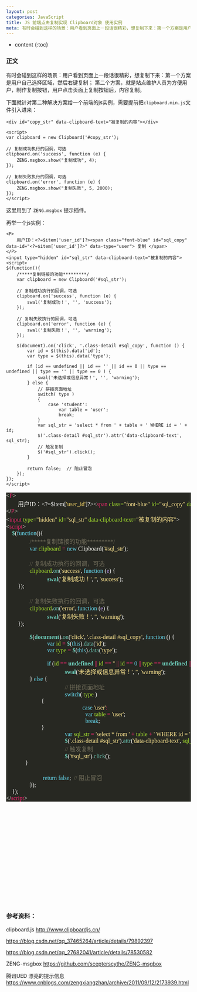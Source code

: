 ```yaml
---
layout: post
categories: JavaScript
title: JS 前端点击复制实现 Clipboard对象 使用实例
meta: 有时会碰到这样的场景：用户看到页面上一段话很精彩，想复制下来：第一个方案是用户自己选择区域，然后右键复制；第二个方案，就是站点维护人员为方便用户，制作复制按钮，用户点击页面上复制按钮后，内容复制。
---
```


* content
{:toc}

### 正文

有时会碰到这样的场景：用户看到页面上一段话很精彩，想复制下来：第一个方案是用户自己选择区域，然后右键复制；
第二个方案，就是站点维护人员为方便用户，制作复制按钮，用户点击页面上复制按钮后，内容复制。

下面就针对第二种解决方案给一个前端的js实例，需要提前把`clipboard.min.js`文件引入进来：
```
<div id="copy_str" data-clipboard-text="被复制的内容"></div>

<script>
var clipboard = new Clipboard('#copy_str');

// 复制成功执行的回调，可选
clipboard.on('success', function (e) {
    ZENG.msgbox.show("复制成功", 4);
});

// 复制失败执行的回调，可选
clipboard.on('error', function (e) {
    ZENG.msgbox.show("复制失败", 5, 2000);
});
</script>
```

这里用到了 `ZENG.msgbox` 提示插件。


再举一个js实例：

```
<P>
    用户ID：<?=$item['user_id']?><span class="font-blue" id="sql_copy" data-id="<?=$item['user_id']?>" data-type="user"> 复制 </span>
</P>
<input type="hidden" id="sql_str" data-clipboard-text="被复制的内容">
<script>
$(function(){
    /*****复制链接的功能*********/
    var clipboard = new Clipboard('#sql_str');

    // 复制成功执行的回调，可选
    clipboard.on('success', function (e) {
        swal('复制成功！', '', 'success');
    });

    // 复制失败执行的回调，可选
    clipboard.on('error', function (e) {
        swal('复制失败！', '', 'warning');
    });

    $(document).on('click', '.class-detail #sql_copy', function () {
        var id = $(this).data('id');
        var type = $(this).data('type');

        if (id == undefined || id == '' || id == 0 || type == undefined || type == '' || type == 0 ) {
            swal('未选择或信息异常！', '', 'warning');
        } else {
            // 拼接页面地址
            switch( type )
            {
                case 'student':
                    var table = 'user';
                    break;
            }
            var sql_str = 'select * from ' + table + ' WHERE id = ' + id;
            $('.class-detail #sql_str').attr('data-clipboard-text', sql_str);
            // 触发复制
            $('#sql_str').click();
        }

        return false;  // 阻止冒泡
    });
});
</script>
```


<pre style="background-color:#272822;color:#f8f8f2;font-family:'Source Code Pro';font-size:12.0pt;"><span style="color:#f7f7f1;">&lt;</span><span style="color:#f72671;">P</span><span style="color:#f7f7f1;">&gt;<br></span><span style="color:#f7f7f1;">&nbsp;&nbsp;&nbsp;&nbsp;    </span><span style="font-family:'宋体';">用户</span>ID<span style="font-family:'宋体';">：</span><span style="color:#ffffff;">&lt;?=$item[</span><span style="color:#ffde6b;">'user_id'</span><span style="color:#ffffff;">]?&gt;</span><span style="color:#f7f7f1;">&lt;</span><span style="color:#f72671;">span </span><span style="color:#a6e22e;">class=</span><span style="color:#ffe792;">"font-blue" </span><span style="color:#a6e22e;">id=</span><span style="color:#ffe792;">"sql_copy" </span><span style="color:#a6e22e;">data-id=</span><span style="color:#ffe792;">"</span><span style="color:#ffffff;">&lt;?=$item[</span><span style="color:#ffde6b;">'user_id'</span><span style="color:#ffffff;">]?&gt;</span><span style="color:#ffe792;">" </span><span style="color:#a6e22e;">data-type=</span><span style="color:#ffe792;">"user"</span><span style="color:#f7f7f1;">&gt; </span><span style="font-family:'宋体';">复制 </span><span style="color:#f7f7f1;">&lt;/</span><span style="color:#f72671;">span</span><span style="color:#f7f7f1;">&gt;<br></span><span style="color:#f7f7f1;">&lt;/</span><span style="color:#f72671;">P</span><span style="color:#f7f7f1;">&gt;<br></span><span style="color:#f7f7f1;">&lt;</span><span style="color:#f72671;">input </span><span style="color:#a6e22e;">type=</span><span style="color:#ffe792;">"hidden" </span><span style="color:#a6e22e;">id=</span><span style="color:#ffe792;">"sql_str" </span><span style="color:#a6e22e;">data-clipboard-text=</span><span style="color:#ffe792;">"</span><span style="color:#ffe792;font-family:'宋体';">被复制的内容</span><span style="color:#ffe792;">"</span><span style="color:#f7f7f1;">&gt;<br></span><span style="color:#f7f7f1;">&lt;</span><span style="color:#f72671;">script</span><span style="color:#f7f7f1;">&gt;<br></span><span style="color:#f7f7f1;">    </span><span style="color:#6ccab8;font-weight:bold;">$</span><span style="color:#ffffff;">(</span><span style="color:#66d9ef;">function</span><span style="color:#ffffff;">(){<br></span><span style="color:#ffffff;">        </span><span style="color:#736f5c;"><span style="color:#f7f7f1;">&nbsp;&nbsp;&nbsp;&nbsp;    </span><span style="font-family:'宋体';"></span>/*****</span><span style="color:#736f5c;font-family:'宋体';">复制链接的功能</span><span style="color:#736f5c;">*********/<br></span><span style="color:#736f5c;">        </span><span style="color:#66d9ef;"><span style="color:#f7f7f1;">&nbsp;&nbsp;&nbsp;&nbsp;    </span><span style="font-family:'宋体';"></span>var </span><span style="color:#a6e22e;">clipboard </span><span style="color:#f72671;">= </span><span style="color:#66d9ef;">new </span>Clipboard<span style="color:#ffffff;">(</span><span style="color:#ffe792;">'#sql_str'</span><span style="color:#ffffff;">);<br></span><span style="color:#ffffff;"><br></span><span style="color:#ffffff;">        </span><span style="color:#736f5c;"><span style="color:#f7f7f1;">&nbsp;&nbsp;&nbsp;&nbsp;    </span><span style="font-family:'宋体';"></span>// </span><span style="color:#736f5c;font-family:'宋体';">复制成功执行的回调，可选<br></span><span style="color:#736f5c;font-family:'宋体';">        </span><span style="color:#a6e22e;"><span style="color:#f7f7f1;">&nbsp;&nbsp;&nbsp;&nbsp;    </span><span style="font-family:'宋体';"></span>clipboard</span><span style="color:#ffffff;">.</span><span style="color:#6ccab8;">on</span><span style="color:#ffffff;">(</span><span style="color:#ffe792;">'success'</span><span style="color:#ffffff;">, </span><span style="color:#66d9ef;">function </span><span style="color:#ffffff;">(</span><span style="color:#bf9bf8;">e</span><span style="color:#ffffff;">) {<br></span><span style="color:#ffffff;">            </span><span style="color:#6ccab8;font-weight:bold;"><span style="color:#f7f7f1;">&nbsp;&nbsp;&nbsp;&nbsp;    </span><span style="font-family:'宋体';"></span></span><span style="color:#6ccab8;font-weight:bold;"><span style="font-family:'宋体';"><span style="color:#f7f7f1;">&nbsp;&nbsp;&nbsp;&nbsp;    </span><span style="font-family:'宋体';"></span></span>swal</span><span style="color:#ffffff;">(</span><span style="color:#ffe792;">'</span><span style="color:#ffe792;font-family:'宋体';">复制成功！</span><span style="color:#ffe792;">'</span><span style="color:#ffffff;">, </span><span style="color:#ffe792;">''</span><span style="color:#ffffff;">, </span><span style="color:#ffe792;">'success'</span><span style="color:#ffffff;">);<br></span><span style="color:#ffffff;"><span style="color:#f7f7f1;">&nbsp;&nbsp;&nbsp;&nbsp;    </span><span style="font-family:'宋体';"></span>});<br></span><span style="color:#ffffff;"><br></span><span style="color:#ffffff;">        </span><span style="color:#736f5c;"><span style="color:#f7f7f1;">&nbsp;&nbsp;&nbsp;&nbsp;    </span><span style="font-family:'宋体';"></span>// </span><span style="color:#736f5c;font-family:'宋体';">复制失败执行的回调，可选<br></span><span style="color:#736f5c;font-family:'宋体';">        </span><span style="color:#a6e22e;"><span style="color:#f7f7f1;">&nbsp;&nbsp;&nbsp;&nbsp;    </span><span style="font-family:'宋体';"></span>clipboard</span><span style="color:#ffffff;">.</span><span style="color:#6ccab8;">on</span><span style="color:#ffffff;">(</span><span style="color:#ffe792;">'error'</span><span style="color:#ffffff;">, </span><span style="color:#66d9ef;">function </span><span style="color:#ffffff;">(</span><span style="color:#bf9bf8;">e</span><span style="color:#ffffff;">) {<br></span><span style="color:#ffffff;">            </span><span style="color:#6ccab8;font-weight:bold;"><span style="color:#f7f7f1;">&nbsp;&nbsp;&nbsp;&nbsp; </span></span><span style="color:#6ccab8;font-weight:bold;"><span style="color:#f7f7f1;"><span style="color:#f7f7f1;">&nbsp;&nbsp;&nbsp;&nbsp;    </span><span style="font-family:'宋体';"></span>   </span><span style="font-family:'宋体';"></span>swal</span><span style="color:#ffffff;">(</span><span style="color:#ffe792;">'</span><span style="color:#ffe792;font-family:'宋体';">复制失败！</span><span style="color:#ffe792;">'</span><span style="color:#ffffff;">, </span><span style="color:#ffe792;">''</span><span style="color:#ffffff;">, </span><span style="color:#ffe792;">'warning'</span><span style="color:#ffffff;">);<br></span><span style="color:#ffffff;"><span style="color:#f7f7f1;">&nbsp;&nbsp;&nbsp;&nbsp;    </span><span style="font-family:'宋体';"></span>});<br></span><span style="color:#ffffff;"><br></span><span style="color:#ffffff;">        </span><span style="color:#6ccab8;font-weight:bold;"><span style="color:#f7f7f1;">&nbsp;&nbsp;&nbsp;&nbsp;    </span><span style="font-family:'宋体';"></span>$</span><span style="color:#ffffff;">(</span><span style="color:#6ccab8;font-weight:bold;">document</span><span style="color:#ffffff;">).</span><span style="color:#6ccab8;">on</span><span style="color:#ffffff;">(</span><span style="color:#ffe792;">'click'</span><span style="color:#ffffff;">, </span><span style="color:#ffe792;">'.class-detail #sql_copy'</span><span style="color:#ffffff;">, </span><span style="color:#66d9ef;">function </span><span style="color:#ffffff;">() {<br></span><span style="color:#ffffff;">            </span><span style="color:#66d9ef;"><span style="color:#f7f7f1;">&nbsp;&nbsp;&nbsp;&nbsp;    </span><span style="font-family:'宋体';"></span></span><span style="color:#66d9ef;"><span style="font-family:'宋体';"><span style="color:#f7f7f1;">&nbsp;&nbsp;&nbsp;&nbsp;    </span><span style="font-family:'宋体';"></span></span>var </span><span style="color:#a6e22e;">id </span><span style="color:#f72671;">= </span><span style="color:#6ccab8;font-weight:bold;">$</span><span style="color:#ffffff;">(</span><span style="color:#66d9ef;">this</span><span style="color:#ffffff;">).</span><span style="color:#6ccab8;">data</span><span style="color:#ffffff;">(</span><span style="color:#ffe792;">'id'</span><span style="color:#ffffff;">);<br></span><span style="color:#ffffff;">            </span><span style="color:#66d9ef;"><span style="color:#f7f7f1;">&nbsp;&nbsp;&nbsp;&nbsp;    </span><span style="font-family:'宋体';"></span></span><span style="color:#66d9ef;"><span style="font-family:'宋体';"><span style="color:#f7f7f1;">&nbsp;&nbsp;&nbsp;&nbsp;    </span><span style="font-family:'宋体';"></span></span>var </span><span style="color:#a6e22e;">type </span><span style="color:#f72671;">= </span><span style="color:#6ccab8;font-weight:bold;">$</span><span style="color:#ffffff;">(</span><span style="color:#66d9ef;">this</span><span style="color:#ffffff;">).</span><span style="color:#6ccab8;">data</span><span style="color:#ffffff;">(</span><span style="color:#ffe792;">'type'</span><span style="color:#ffffff;">);<br></span><span style="color:#ffffff;"><br></span><span style="color:#ffffff;">            </span><span style="color:#66d9ef;"><span style="color:#f7f7f1;">&nbsp;&nbsp;&nbsp;&nbsp;    </span><span style="font-family:'宋体';"></span></span><span style="color:#66d9ef;"><span style="font-family:'宋体';"><span style="color:#f7f7f1;">&nbsp;&nbsp;&nbsp;&nbsp;    </span><span style="font-family:'宋体';"></span></span>if </span><span style="color:#ffffff;">(</span><span style="color:#a6e22e;">id </span><span style="color:#f72671;">== </span><span style="color:#6ccab8;font-weight:bold;">undefined </span><span style="color:#f72671;">|| </span><span style="color:#a6e22e;">id </span><span style="color:#f72671;">== </span><span style="color:#ffe792;">'' </span><span style="color:#f72671;">|| </span><span style="color:#a6e22e;">id </span><span style="color:#f72671;">== </span><span style="color:#66d9ef;">0 </span><span style="color:#f72671;">|| </span><span style="color:#a6e22e;">type </span><span style="color:#f72671;">== </span><span style="color:#6ccab8;font-weight:bold;">undefined </span><span style="color:#f72671;">|| </span><span style="color:#a6e22e;">type </span><span style="color:#f72671;">== </span><span style="color:#ffe792;">'' </span><span style="color:#f72671;">|| </span><span style="color:#a6e22e;">type </span><span style="color:#f72671;">== </span><span style="color:#66d9ef;">0 </span><span style="color:#ffffff;">) {<br></span><span style="color:#ffffff;">                </span><span style="color:#6ccab8;font-weight:bold;"><span style="color:#f7f7f1;">&nbsp;&nbsp;&nbsp;&nbsp;    </span><span style="font-family:'宋体';"></span></span><span style="color:#6ccab8;font-weight:bold;"><span style="font-family:'宋体';"><span style="color:#f7f7f1;">&nbsp;&nbsp;&nbsp;&nbsp;    </span><span style="font-family:'宋体';"></span></span></span><span style="color:#6ccab8;font-weight:bold;"><span style="font-family:'宋体';"><span style="font-family:'宋体';"><span style="color:#f7f7f1;">&nbsp;&nbsp;&nbsp;&nbsp;    </span><span style="font-family:'宋体';"></span></span></span>swal</span><span style="color:#ffffff;">(</span><span style="color:#ffe792;">'</span><span style="color:#ffe792;font-family:'宋体';">未选择或信息异常！</span><span style="color:#ffe792;">'</span><span style="color:#ffffff;">, </span><span style="color:#ffe792;">''</span><span style="color:#ffffff;">, </span><span style="color:#ffe792;">'warning'</span><span style="color:#ffffff;">);<br></span><span style="color:#ffffff;"><span style="color:#f7f7f1;">&nbsp;&nbsp;&nbsp;&nbsp;    </span><span style="font-family:'宋体';"></span></span><span style="color:#ffffff;"><span style="font-family:'宋体';"><span style="color:#f7f7f1;">&nbsp;&nbsp;&nbsp;&nbsp;    </span><span style="font-family:'宋体';"></span></span>} </span><span style="color:#66d9ef;">else </span><span style="color:#ffffff;">{<br></span><span style="color:#ffffff;">                </span><span style="color:#736f5c;"><span style="color:#f7f7f1;">&nbsp;&nbsp;&nbsp;&nbsp;    </span><span style="font-family:'宋体';"></span></span><span style="color:#736f5c;"><span style="font-family:'宋体';"><span style="color:#f7f7f1;">&nbsp;&nbsp;&nbsp;&nbsp;    </span><span style="font-family:'宋体';"></span></span></span><span style="color:#736f5c;"><span style="font-family:'宋体';"><span style="font-family:'宋体';"><span style="color:#f7f7f1;">&nbsp;&nbsp;&nbsp;&nbsp;    </span><span style="font-family:'宋体';"></span></span></span>// </span><span style="color:#736f5c;font-family:'宋体';">拼接页面地址<br></span><span style="color:#736f5c;font-family:'宋体';">                </span><span style="color:#66d9ef;"><span style="color:#f7f7f1;">&nbsp;&nbsp;&nbsp;&nbsp;    </span><span style="font-family:'宋体';"></span></span><span style="color:#66d9ef;"><span style="font-family:'宋体';"><span style="color:#f7f7f1;">&nbsp;&nbsp;&nbsp;&nbsp;    </span><span style="font-family:'宋体';"></span></span></span><span style="color:#66d9ef;"><span style="font-family:'宋体';"><span style="font-family:'宋体';"><span style="color:#f7f7f1;">&nbsp;&nbsp;&nbsp;&nbsp;    </span><span style="font-family:'宋体';"></span></span></span>switch</span><span style="color:#ffffff;">( </span><span style="color:#a6e22e;">type </span><span style="color:#ffffff;">)<br></span><span style="color:#ffffff;"><span style="color:#f7f7f1;">&nbsp;&nbsp;&nbsp;&nbsp;    </span><span style="font-family:'宋体';"></span></span><span style="color:#ffffff;"><span style="font-family:'宋体';"><span style="color:#f7f7f1;">&nbsp;&nbsp;&nbsp;&nbsp;    </span><span style="font-family:'宋体';"></span></span></span><span style="color:#ffffff;"><span style="font-family:'宋体';"><span style="font-family:'宋体';"><span style="color:#f7f7f1;">&nbsp;&nbsp;&nbsp;&nbsp;    </span><span style="font-family:'宋体';"></span></span></span>{</span><span style="color:#ffffff;"></span><span style="color:#ffffff;"><br></span><span style="color:#ffffff;">                    </span><span style="color:#66d9ef;"><span style="color:#66d9ef;"><span style="color:#f7f7f1;">&nbsp;&nbsp;&nbsp;&nbsp;    </span><span style="font-family:'宋体';"></span></span><span style="color:#66d9ef;"><span style="font-family:'宋体';"><span style="color:#f7f7f1;">&nbsp;&nbsp;&nbsp;&nbsp;    </span><span style="font-family:'宋体';"></span></span></span><span style="color:#66d9ef;"><span style="font-family:'宋体';"><span style="font-family:'宋体';"><span style="color:#f7f7f1;">&nbsp;&nbsp;&nbsp;&nbsp;    </span><span style="font-family:'宋体';"></span></span></span></span><span style="color:#66d9ef;"><span style="font-family:'宋体';"><span style="font-family:'宋体';"><span style="font-family:'宋体';"><span style="color:#f7f7f1;">&nbsp;&nbsp;&nbsp;&nbsp;    </span><span style="font-family:'宋体';"></span></span></span></span></span>case </span><span style="color:#ffe792;">'user'</span><span style="color:#f72671;">:<br></span><span style="color:#f72671;">                      </span><span style="color:#66d9ef;"><span style="color:#66d9ef;"><span style="color:#f7f7f1;">&nbsp;&nbsp;&nbsp;&nbsp;    </span><span style="font-family:'宋体';"></span></span><span style="color:#66d9ef;"><span style="font-family:'宋体';"><span style="color:#f7f7f1;">&nbsp;&nbsp;&nbsp;&nbsp;    </span><span style="font-family:'宋体';"></span></span></span><span style="color:#66d9ef;"><span style="font-family:'宋体';"><span style="font-family:'宋体';"><span style="color:#f7f7f1;">&nbsp;&nbsp;&nbsp;&nbsp;    </span><span style="font-family:'宋体';"></span></span></span></span><span style="color:#66d9ef;"><span style="font-family:'宋体';"><span style="font-family:'宋体';"><span style="font-family:'宋体';"><span style="color:#f7f7f1;">&nbsp;&nbsp;&nbsp;&nbsp;    </span><span style="font-family:'宋体';"></span></span></span></span></span>var </span><span style="color:#a6e22e;">table </span><span style="color:#f72671;">= </span><span style="color:#ffe792;">'user'</span><span style="color:#ffffff;">;<br></span><span style="color:#ffffff;">                      </span><span style="color:#66d9ef;"><span style="color:#66d9ef;"><span style="color:#f7f7f1;">&nbsp;&nbsp;&nbsp;&nbsp;    </span><span style="font-family:'宋体';"></span></span><span style="color:#66d9ef;"><span style="font-family:'宋体';"><span style="color:#f7f7f1;">&nbsp;&nbsp;&nbsp;&nbsp;    </span><span style="font-family:'宋体';"></span></span></span><span style="color:#66d9ef;"><span style="font-family:'宋体';"><span style="font-family:'宋体';"><span style="color:#f7f7f1;">&nbsp;&nbsp;&nbsp;&nbsp;    </span><span style="font-family:'宋体';"></span></span></span></span><span style="color:#66d9ef;"><span style="font-family:'宋体';"><span style="font-family:'宋体';"><span style="font-family:'宋体';"><span style="color:#f7f7f1;">&nbsp;&nbsp;&nbsp;&nbsp;    </span><span style="font-family:'宋体';"></span></span></span></span></span>break</span><span style="color:#ffffff;">;</span><span style="color:#ffffff;"></span><span style="color:#ffffff;"><br></span><span style="color:#ffffff;"><span style="color:#ffffff;"><span style="color:#f7f7f1;">&nbsp;&nbsp;&nbsp;&nbsp;    </span><span style="font-family:'宋体';"></span></span><span style="color:#ffffff;"><span style="font-family:'宋体';"><span style="color:#f7f7f1;">&nbsp;&nbsp;&nbsp;&nbsp;    </span><span style="font-family:'宋体';"></span></span></span><span style="color:#ffffff;"><span style="font-family:'宋体';"><span style="font-family:'宋体';"><span style="color:#f7f7f1;">&nbsp;&nbsp;&nbsp;&nbsp;    </span><span style="font-family:'宋体';"></span></span></span></span>}<br></span><span style="color:#ffffff;">                </span><span style="color:#66d9ef;"><span style="color:#ffffff;"><span style="color:#f7f7f1;">&nbsp;&nbsp;&nbsp;&nbsp;    </span><span style="font-family:'宋体';"></span></span><span style="color:#ffffff;"><span style="font-family:'宋体';"><span style="color:#f7f7f1;">&nbsp;&nbsp;&nbsp;&nbsp;    </span><span style="font-family:'宋体';"></span></span></span><span style="color:#ffffff;"><span style="font-family:'宋体';"><span style="font-family:'宋体';"><span style="color:#f7f7f1;">&nbsp;&nbsp;&nbsp;&nbsp;    </span><span style="font-family:'宋体';"></span></span></span></span>var </span><span style="color:#a6e22e;">sql_str </span><span style="color:#f72671;">= </span><span style="color:#ffe792;">'select * from ' </span><span style="color:#f72671;">+ </span><span style="color:#a6e22e;">table </span><span style="color:#f72671;">+ </span><span style="color:#ffe792;">' WHERE id = ' </span><span style="color:#f72671;">+ </span><span style="color:#a6e22e;">id</span><span style="color:#ffffff;">;<br></span><span style="color:#ffffff;">                </span><span style="color:#6ccab8;font-weight:bold;"><span style="color:#ffffff;"><span style="color:#f7f7f1;">&nbsp;&nbsp;&nbsp;&nbsp;    </span><span style="font-family:'宋体';"></span></span><span style="color:#ffffff;"><span style="font-family:'宋体';"><span style="color:#f7f7f1;">&nbsp;&nbsp;&nbsp;&nbsp;    </span><span style="font-family:'宋体';"></span></span></span><span style="color:#ffffff;"><span style="font-family:'宋体';"><span style="font-family:'宋体';"><span style="color:#f7f7f1;">&nbsp;&nbsp;&nbsp;&nbsp;    </span><span style="font-family:'宋体';"></span></span></span></span>$</span><span style="color:#ffffff;">(</span><span style="color:#ffe792;">'.class-detail #sql_str'</span><span style="color:#ffffff;">).</span><span style="color:#6ccab8;">attr</span><span style="color:#ffffff;">(</span><span style="color:#ffe792;">'data-clipboard-text'</span><span style="color:#ffffff;">, </span><span style="color:#a6e22e;">sql_str</span><span style="color:#ffffff;">);<br></span><span style="color:#ffffff;">                </span><span style="color:#736f5c;"><span style="color:#ffffff;"><span style="color:#f7f7f1;">&nbsp;&nbsp;&nbsp;&nbsp;    </span><span style="font-family:'宋体';"></span></span><span style="color:#ffffff;"><span style="font-family:'宋体';"><span style="color:#f7f7f1;">&nbsp;&nbsp;&nbsp;&nbsp;    </span><span style="font-family:'宋体';"></span></span></span><span style="color:#ffffff;"><span style="font-family:'宋体';"><span style="font-family:'宋体';"><span style="color:#f7f7f1;">&nbsp;&nbsp;&nbsp;&nbsp;    </span><span style="font-family:'宋体';"></span></span></span></span>// </span><span style="color:#736f5c;font-family:'宋体';">触发复制<br></span><span style="color:#736f5c;font-family:'宋体';">                </span><span style="color:#6ccab8;font-weight:bold;"><span style="color:#ffffff;"><span style="color:#f7f7f1;">&nbsp;&nbsp;&nbsp;&nbsp;    </span><span style="font-family:'宋体';"></span></span><span style="color:#ffffff;"><span style="font-family:'宋体';"><span style="color:#f7f7f1;">&nbsp;&nbsp;&nbsp;&nbsp;    </span><span style="font-family:'宋体';"></span></span></span><span style="color:#ffffff;"><span style="font-family:'宋体';"><span style="font-family:'宋体';"><span style="color:#f7f7f1;">&nbsp;&nbsp;&nbsp;&nbsp;    </span><span style="font-family:'宋体';"></span></span></span></span>$</span><span style="color:#ffffff;">(</span><span style="color:#ffe792;">'#sql_str'</span><span style="color:#ffffff;">).</span><span style="color:#6ccab8;">click</span><span style="color:#ffffff;">();<br></span><span style="color:#ffffff;"><span style="color:#ffffff;"><span style="color:#f7f7f1;">&nbsp;&nbsp;&nbsp;&nbsp;    </span><span style="font-family:'宋体';"></span></span><span style="color:#ffffff;"><span style="font-family:'宋体';"><span style="color:#f7f7f1;">&nbsp;&nbsp;&nbsp;&nbsp; </span></span></span>}<br></span><span style="color:#ffffff;"><br></span><span style="color:#ffffff;">            </span><span style="color:#66d9ef;"><span style="color:#ffffff;"><span style="color:#f7f7f1;">&nbsp;&nbsp;&nbsp;&nbsp;    </span><span style="font-family:'宋体';"></span></span><span style="color:#ffffff;"><span style="font-family:'宋体';"><span style="color:#f7f7f1;">&nbsp;&nbsp;&nbsp;&nbsp; </span></span></span>return false</span><span style="color:#ffffff;">;  </span><span style="color:#736f5c;">// </span><span style="color:#736f5c;font-family:'宋体';">阻止冒泡<br></span><span style="color:#736f5c;font-family:'宋体';">        </span><span style="color:#ffffff;"><span style="color:#6ccab8;font-weight:bold;"><span style="color:#f7f7f1;">&nbsp;&nbsp;&nbsp;&nbsp;    </span><span style="font-family:'宋体';"></span></span>});<br></span><span style="color:#ffffff;">    });<br></span><span style="color:#f7f7f1;">&lt;/</span><span style="color:#f72671;">script</span><span style="color:#f7f7f1;">&gt;</span><br><span style="color:#f7f7f1;"></span><span style="color:#f7f7f1;"></span></pre>
<font style="font-size: 16px;"><br><br><br><br><br><br><br><br><br><br><br><br><br></font>

### 参考资料：

clipboard.js <http://www.clipboardjs.cn/>

<a href="https://blog.csdn.net/qq_37465264/article/details/79892397" target="_blank">https://blog.csdn.net/qq_37465264/article/details/79892397</a>

<a href="https://blog.csdn.net/qq_27682041/article/details/78530582" target="_blank">https://blog.csdn.net/qq_27682041/article/details/78530582</a>

ZENG-msgbox <https://github.com/scepterscythe/ZENG-msgbox>

腾讯UED 漂亮的提示信息 <https://www.cnblogs.com/zengxiangzhan/archive/2011/09/12/2173939.html>


